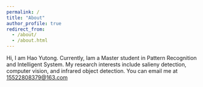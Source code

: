 ```yaml
---
permalink: /
title: "About"
author_profile: true
redirect_from: 
  - /about/
  - /about.html
---
```

Hi, I am Hao Yutong. Currently, Iam a Master student in Pattern Recognition and Intelligent System. My research interests include salieny detection, computer vision, and infrared object detection. You can email me at 15522808379@163.com
